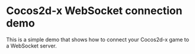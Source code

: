 # Cocos2d-x WebSocket connection demo

This is a simple demo that shows how to connect your Cocos2d-x game to a WebSocket server.